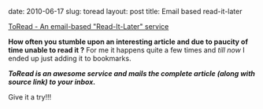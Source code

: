 date: 2010-06-17
slug: toread
layout: post
title: Email based read-it-later


<a href="http://toread.cc/">ToRead - An email-based "Read-It-Later" service</a><br/><p><strong>How often you stumble upon an interesting article and due to paucity of time unable to read it&#160;?</strong> For me it happens quite a few times and <em>till now</em> I ended up just adding it to bookmarks.</p>

<p><strong><em>ToRead is an awesome service and mails the complete article (along with source link) to your inbox.</em></strong></p>

<p>Give it a try!!!</p>
